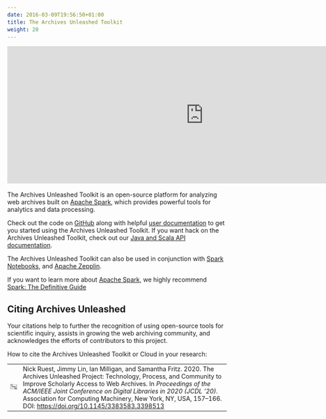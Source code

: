 ```yaml
---
date: 2016-03-09T19:56:50+01:00
title: The Archives Unleashed Toolkit
weight: 20
---
```


<iframe width="900" height="315" src="https://www.youtube.com/embed/b4zBD_h4OLY" frameborder="0" allow="accelerometer; autoplay; encrypted-media; gyroscope; picture-in-picture" allowfullscreen></iframe>

The Archives Unleashed Toolkit is an open-source platform for analyzing web archives built on [Apache Spark](http://spark.apache.org/), which provides powerful tools for analytics and data processing. 

Check out the code on [GitHub](https://github.com/archivesunleashed/aut/) along with helpful [user documentation](https://aut.docs.archivesunleashed.org/) to get you started using the Archives Unleashed Toolkit. If you want hack on the Archives Unleashed Toolkit, check out our [Java and Scala API documentation](https://api.docs.archivesunleashed.io/).

The Archives Unleashed Toolkit can also be used in conjunction with [Spark Notebooks](http://spark-notebook.io/), and [Apache Zepplin](https://zeppelin.apache.org/).

If you want to learn more about [Apache Spark](https://spark.apache.org/), we highly recommend [Spark: The Definitive Guide](http://shop.oreilly.com/product/0636920034957.do)

## Citing Archives Unleashed

Your citations help to further the recognition of using open-source tools for scientific inquiry, assists in growing the web archiving community, and acknowledges the efforts of contributors to this project.

How to cite the Archives Unleashed Toolkit or Cloud in your research:

|    |   |
|----|---|
|![Citation Icon](/images/au-citation-icon.png)| Nick Ruest, Jimmy Lin, Ian Milligan, and Samantha Fritz. 2020. The Archives Unleashed Project: Technology, Process, and Community to Improve Scholarly Access to Web Archives. In _Proceedings of the ACM/IEEE Joint Conference on Digital Libraries in 2020 (JCDL '20)_. Association for Computing Machinery, New York, NY, USA, 157–166. DOI: https://doi.org/10.1145/3383583.3398513 |